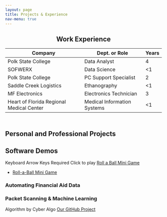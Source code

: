 ```yaml
---
layout: page
title: Projects & Experience
nav-menu: true
---
```


<!-- Main -->
<div id="main" class="alt">

<!-- One -->
<section id="one">
	<div class="inner">
		<header class="major">
			<h1>Work Experience</h1>
			
<div class="table-wrapper">
	<table>
		<thead>
			<tr>
				<th>Company</th>
				<th>Dept. or Role</th>
				<th>Years</th>
			</tr>
		</thead>
		<tbody>
			<tr>
				<td>Polk State College</td>
				<td>Data Analyst</td>
				<td>4</td>
			</tr>
			<tr>
				<td>SOFWERX</td>
				<td>Data Science</td>
				<td><1</td>
			</tr>
			<tr>
				<td>Polk State College</td>
				<td>PC Support Specialist</td>
				<td>2</td>
			</tr>
			<tr>
				<td>Saddle Creek Logistics</td>
				<td>Ethanography</td>
				<td><1</td>
			</tr>
			<tr>
				<td>MF Electronics</td>
				<td>Electronics Technician</td>
				<td>3</td>
			</tr>
				<tr>
				<td>Heart of Florida Regional Medical Center</td>
				<td>Medical Information Systems</td>
				<td><1</td>
			</tr>
		</tbody>
		<tfoot>
		</tfoot>
	</table>
</div>
		</header>

<h1>Personal and Professional Projects</h1>
<h2 id="content">Software Demos</h2>

<p>Keyboard Arrow Keys Required Click to play <a href="https://luisfernandezjr.com/unity/index.html">Roll a Ball Mini Game</a></p>
<ul class="actions">
	<li><a href="https://luisfernandezjr.com/unity/index.html" class="button small">Roll-a-Ball Mini Game</a></li>
</ul>
<div class="row">
	<div class="6u 12u$(small)">
		<h3>Automating Financial Aid Data</h3>
		<p></p>
	</div>
	<div class="6u$ 12u$(small)">
		<h3>Packet Scanning & Machine Learning</h3>
		<p>Algorithm by Cyber Algo <a href="https://github.com/LuisFernandezJr/cyber-algo"> Our GitHub Project</a></p>
	</div>
	<!-- Break
	<div class="4u 12u$(medium)">
		<h3>Scipts & Programs</h3>
		<p>Financial Aid Data</p>
	</div>
	<div class="4u 12u$(medium)">
		<h3>Networking</h3>
		<p>Sample Content</p>
	</div>
	<div class="4u$ 12u$(medium)">
		<h3>Sample Content</h3>
		<p>Sample Content</p>
	</div>
 	-->
</div>

</div>
